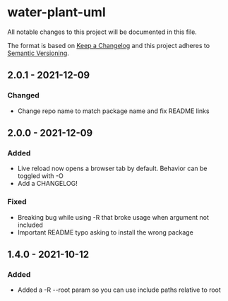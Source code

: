 # water-plant-uml

All notable changes to this project will be documented in this file.

The format is based on [Keep a Changelog](http://keepachangelog.com/)
and this project adheres to [Semantic Versioning](http://semver.org/).

## 2.0.1 - 2021-12-09
### Changed
- Change repo name to match package name and fix README links

## 2.0.0 - 2021-12-09
### Added
- Live reload now opens a browser tab by default. Behavior can be toggled with -O
- Add a CHANGELOG!

### Fixed
- Breaking bug while using -R that broke usage when argument not included
- Important README typo asking to install the wrong package

## 1.4.0 - 2021-10-12
### Added
- Added a -R --root param so you can use include paths relative to root
